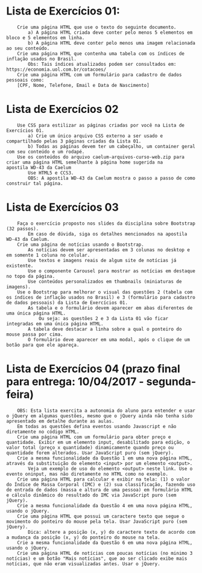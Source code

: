 

#       Lista de Exercícios 01:
        Crie uma página HTML que use o texto do seguinte documento. 
            a) A página HTML criada deve conter pelo menos 5 elementos em bloco e 5 elementos em linha.
            b) A página HTML deve conter pelo menos uma imagem relacionada ao seu conteúdo.
        Crie uma página HTML que contenha uma tabela com os índices de inflação usados no Brasil. 
            Obs: Tais índices atualizados podem ser consultados em: https://economia.uol.com.br/cotacoes/
        Crie uma página HTML com um formulário para cadastro de dados pessoais como: 
        [CPF, Nome, Telefone, Email e Data de Nascimento]


#       Lista de Exercícios 02 
        Use CSS para estilizar as páginas criadas por você na Lista de Exercícios 01.
            a) Crie um único arquivo CSS externo a ser usado e compartilhado pelas 3 páginas criadas da Lista 01.
            b) Todas as páginas devem ter um cabeçalho, um container geral com seu conteúdo e um rodapé.
        Use os conteúdos do arquivo caelum-arquivos-curso-web.zip para criar uma página HTML semelhante à página home sugerida na            apostila WD-43 da Caelum      
            Use HTML5 e CCS3.
            OBS: A apostila WD-43 da Caelum mostra o passo a passo de como construir tal página.
            
#       Lista de Exercícios 03 
        Faça o exercício proposto nos slides da disciplina sobre Bootstrap (32 passos).
            Em caso de dúvida, siga os detalhes mencionados na apostila WD-43 da Caelum.
        Crie uma página de notícias usando o Bootstrap.
            As notícias devem ser apresentadas em 3 colunas no desktop e em somente 1 coluna no celular.
            Use textos e imagens reais de algum site de notícias já existente.
            Use o componente Carousel para mostrar as notícias em destaque no topo da página.
            Use conteúdos personalizados em thumbnails (miniaturas de imagens).
        Use o Bootstrap para melhorar o visual das questões 2 (tabela com os índices de inflação usados no Brasil) e 3 (formulário para cadastro de dados pessoais) da Lista de Exercícios 01.
            As tabela e o formulário devem aparecer em abas diferentes de uma única página HTML. 
                Ou seja: as questões 2 e 3 da Lista 01 vão ficar integradas em uma única página HTML.
            A tabela deve destacar a linha sobre a qual o ponteiro do mouse passa por cima.
            O formulário deve aparecer em uma modal, após o clique de um botão para que ele apareça.
            
#       Lista de Exercícios 04  (prazo final para entrega: 10/04/2017 - segunda-feira)
        OBS: Esta lista exercita a autonomia do aluno para entender e usar o jQuery em algumas questões, mesmo que o jQuery ainda não tenha sido apresentado em detalhe durante as aulas.
        Em todas as questões defina eventos usando Javascript e não diretamente no código HTML.
        Crie uma página HTML com um formulário para obter preço e quantidade. Exibir em um elemento input, desabilitado para edição, o valor total (preço x quantidade) dinamicamente quando preço ou quantidade forem alterados. Usar JavaScript puro (sem jQuery).
        Crie a mesma funcionalidade da Questão 1 em uma nova página HTML, através da substituição do elemento <input> por um elemento <output>. 
            Veja um exemplo de uso do elemento <output> neste link. Use o evento oninput, mas não diretamente no HTML como no exemplo.  
        Crie uma página HTML para calcular e exibir na tela: (1) o valor do Índice de Massa Corporal (IMC) e (2) sua classificação, fazendo uso de entrada de dados (massa e altura de uma pessoa) em formulário HTML e cálculo dinâmico do resultado do IMC via JavaScript puro (sem jQuery).
        Crie a mesma funcionalidade da Questão 4 em uma nova página HTML, usando o jQuery.
        Crie uma página HTML que possui um caractere texto que segue o movimento do ponteiro do mouse pela tela. Usar JavaScript puro (sem jQuery).
            Dica: altere a posição (x, y) do caractere texto de acordo com a mudança da posição (x, y) do ponteiro do mouse na tela.
        Crie a mesma funcionalidade da Questão 6 em uma nova página HTML, usando o jQuery.
        Crie uma página HTML de notícias com poucas notícias (no minimo 3 notícias) e um botão "Mais notícias", que ao ser clicado exibe mais notícias, que não eram visualizadas antes. Usar o jQuery.
